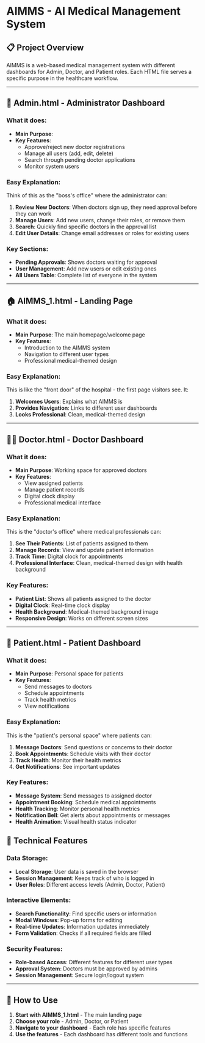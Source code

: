 # AIMMS - AI Medical Management System

## 📋 Project Overview
AIMMS is a web-based medical management system with different dashboards for Admin, Doctor, and Patient roles. Each HTML file serves a specific purpose in the healthcare workflow.

---

## 🏥 **Admin.html** - Administrator Dashboard

### What it does:
- **Main Purpose**:
- **Key Features**:
  - Approve/reject new doctor registrations
  - Manage all users (add, edit, delete)
  - Search through pending doctor applications
  - Monitor system users

### Easy Explanation:
Think of this as the "boss's office" where the administrator can:
1. **Review New Doctors**: When doctors sign up, they need approval before they can work
2. **Manage Users**: Add new users, change their roles, or remove them
3. **Search**: Quickly find specific doctors in the approval list
4. **Edit User Details**: Change email addresses or roles for existing users

### Key Sections:
- **Pending Approvals**: Shows doctors waiting for approval
- **User Management**: Add new users or edit existing ones
- **All Users Table**: Complete list of everyone in the system

---

## 🏠 **AIMMS_1.html** - Landing Page

### What it does:
- **Main Purpose**: The main homepage/welcome page
- **Key Features**:
  - Introduction to the AIMMS system
  - Navigation to different user types
  - Professional medical-themed design

### Easy Explanation:
This is like the "front door" of the hospital - the first page visitors see. It:
1. **Welcomes Users**: Explains what AIMMS is
2. **Provides Navigation**: Links to different user dashboards
3. **Looks Professional**: Clean, medical-themed design

---

## 👨‍⚕️ **Doctor.html** - Doctor Dashboard

### What it does:
- **Main Purpose**: Working space for approved doctors
- **Key Features**:
  - View assigned patients
  - Manage patient records
  - Digital clock display
  - Professional medical interface

### Easy Explanation:
This is the "doctor's office" where medical professionals can:
1. **See Their Patients**: List of patients assigned to them
2. **Manage Records**: View and update patient information
3. **Track Time**: Digital clock for appointments
4. **Professional Interface**: Clean, medical-themed design with health background

### Key Features:
- **Patient List**: Shows all patients assigned to the doctor
- **Digital Clock**: Real-time clock display
- **Health Background**: Medical-themed background image
- **Responsive Design**: Works on different screen sizes

---

## 👤 **Patient.html** - Patient Dashboard

### What it does:
- **Main Purpose**: Personal space for patients
- **Key Features**:
  - Send messages to doctors
  - Schedule appointments
  - Track health metrics
  - View notifications

### Easy Explanation:
This is the "patient's personal space" where patients can:
1. **Message Doctors**: Send questions or concerns to their doctor
2. **Book Appointments**: Schedule visits with their doctor
3. **Track Health**: Monitor their health metrics
4. **Get Notifications**: See important updates

### Key Features:
- **Message System**: Send messages to assigned doctor
- **Appointment Booking**: Schedule medical appointments
- **Health Tracking**: Monitor personal health metrics
- **Notification Bell**: Get alerts about appointments or messages
- **Health Animation**: Visual health status indicator


## 🔧 **Technical Features**

### Data Storage:
- **Local Storage**: User data is saved in the browser
- **Session Management**: Keeps track of who is logged in
- **User Roles**: Different access levels (Admin, Doctor, Patient)

### Interactive Elements:
- **Search Functionality**: Find specific users or information
- **Modal Windows**: Pop-up forms for editing
- **Real-time Updates**: Information updates immediately
- **Form Validation**: Checks if all required fields are filled

### Security Features:
- **Role-based Access**: Different features for different user types
- **Approval System**: Doctors must be approved by admins
- **Session Management**: Secure login/logout system

---

## 🚀 **How to Use**

1. **Start with AIMMS_1.html** - The main landing page
2. **Choose your role** - Admin, Doctor, or Patient
3. **Navigate to your dashboard** - Each role has specific features
4. **Use the features** - Each dashboard has different tools and functions
